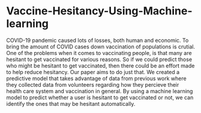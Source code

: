 # Vaccine-Hesitancy-Using-Machine-learning

COVID-19 pandemic caused lots of losses, both
human and economic. To bring the amount of COVID cases
down vaccination of populations is crutial. One of the problems
when it comes to vaccinating people, is that many are hesitant to
get vaccinated for various reasons. So if we could predict those
who might be hesitant to get vaccinated, then there could be
an effort made to help reduce hesitancy. Our paper aims to do
just that. We created a predictive model that takes advantage
of data from previous work where they collected data from
volunteers regarding how they percieve their health care system
and vaccination in general. By using a machine learning model
to predict whether a user is hesitant to get vaccinated or not, we
can identify the ones that may be hesitant automatically.
